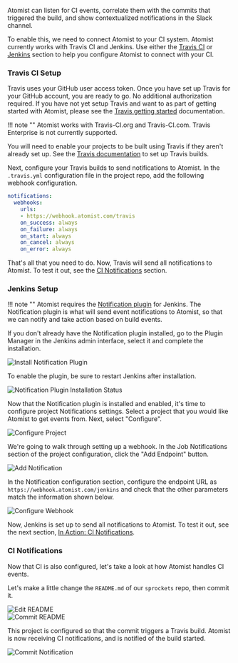 Atomist can listen for CI events, correlate them with the commits that triggered the build, and show contextualized notifications in the Slack channel.

To enable this, we need to connect Atomist to your CI system. Atomist currently works with Travis CI and Jenkins. Use either the [Travis CI](#travis-ci-setup) or [Jenkins](#jenkins-setup) section to help you configure Atomist to connect with your CI.

### Travis CI Setup

Travis uses your GitHub user access token. Once you have set up Travis for your GitHub account, you are ready to go. No additional authorization required. If you have not yet setup Travis and want to as part of getting started with Atomist, please see the [Travis getting started](https://docs.travis-ci.com/user/for-beginners) documentation.

!!! note ""
    Atomist works with Travis-CI.org and Travis-CI.com. Travis Enterprise is not currently supported.

You will need to enable your projects to be built using Travis if they aren't already set up. See the [Travis documentation](https://docs.travis-ci.com/user/for-beginners) to set up Travis builds.

Next, configure your Travis builds to send notifications to Atomist. In the `.travis.yml` configuration file in the project repo, add the following webhook configuration.

```yaml
notifications:
  webhooks:
    urls:
    - https://webhook.atomist.com/travis
    on_success: always
    on_failure: always
    on_start: always
    on_cancel: always
    on_error: always
```

That's all that you need to do. Now, Travis will send all notifications to Atomist. To test it out, see the [CI Notifications](#in-action-ci-notifications) section.

### Jenkins Setup

!!! note ""
    Atomist requires the [Notification plugin](https://plugins.jenkins.io/notification) for Jenkins. The Notification plugin is what will send event notifications to Atomist, so that we can notify and take action based on build events.

If you don't already have the Notification plugin installed, go to the Plugin Manager in the Jenkins admin interface, select it and complete the installation.

<div class="ss-container">
  <img src="../images/jenkins-install-notification.png" alt="Install Notification Plugin" class="ss-medium">
</div>

To enable the plugin, be sure to restart Jenkins after installation.

<div class="ss-container">
  <img src="../images/jenkins-install-notification-status-reboot.png" alt="Notification Plugin Installation Status" class="ss-medium">
</div>

Now that the Notification plugin is installed and enabled, it's time to configure project Notifications settings. Select a project that you would like Atomist to get events from. Next, select "Configure".

<div class="ss-container">
  <img src="../images/jenkins-configure-project.png" alt="Configure Project" class="ss-small">
</div>

We're going to walk through setting up a webhook. In the Job Notifications section of the project configuration, click the "Add Endpoint" button.

<div class="ss-container">
  <img src="../images/jenkins-add-notification.png" alt="Add Notification" class="ss-medium">
</div>

In the Notification configuration section, configure the endpoint URL as `https://webhook.atomist.com/jenkins` and check that the other parameters match the information shown below.

<div class="ss-container">
  <img src="../images/jenkins-webhook.png" alt="Configure Webhook" class="ss-medium">
</div>

Now, Jenkins is set up to send all notifications to Atomist. To test it out, see the next section, [In Action: CI Notifications](#in-action-ci-notifications).

### CI Notifications

Now that CI is also configured, let's take a look at how Atomist handles CI events.

Let's make a little change the `README.md` of our `sprockets` repo, then commit it.

<div class="ss-container">
  <img src="../images/sprockets-readme-edit.png" alt="Edit README" class="ss-small">
</div>

<div class="ss-container">
  <img src="../images/sprockets-readme-commit.png" alt="Commit README" class="ss-large">
</div>

This project is configured so that the commit triggers a Travis build. Atomist is now receiving CI notifications, and is notified of the build started.

<div class="ss-container">
  <img src="../images/sprockets-commit-notification.png" alt="Commit Notification" class="ss-small">
</div>
